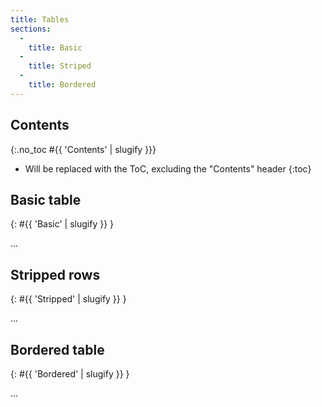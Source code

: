 ```yaml
---
title: Tables
sections:
  -
    title: Basic
  -
    title: Striped
  -
    title: Bordered
---
```


## Contents
{:.no_toc #{{ 'Contents' | slugify }}}

* Will be replaced with the ToC, excluding the "Contents" header
{:toc}

## Basic table
{: #{{ 'Basic' | slugify }} }

...

## Stripped rows
{: #{{ 'Stripped' | slugify }} }

...

## Bordered table
{: #{{ 'Bordered' | slugify }} }

...
